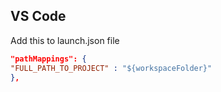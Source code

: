 ## VS Code
Add this to launch.json file

```json
"pathMappings": {
"FULL_PATH_TO_PROJECT" : "${workspaceFolder}"
},
```